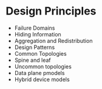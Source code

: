 # Design Principles

- Failure Domains
- Hiding Information
- Aggregation and Redistribution
- Design Patterns
- Common Topologies
- Spine and leaf
- Uncommon topologies
- Data plane pmodels
- Hybrid device models